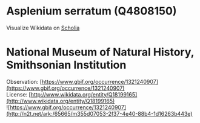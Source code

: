 
Asplenium serratum (Q4808150)
=============================
  
Visualize Wikidata on [Scholia](https://scholia.toolforge.org/taxon/Q4808150)
# National Museum of Natural History, Smithsonian Institution
  
Observation: [https://www.gbif.org/occurrence/1321240907](https://www.gbif.org/occurrence/1321240907)  
License: [http://www.wikidata.org/entity/Q18199165](http://www.wikidata.org/entity/Q18199165)  
![https://www.gbif.org/occurrence/1321240907](http://n2t.net/ark:/65665/m355d07053-2f37-4e40-88b4-1d16263b443e)